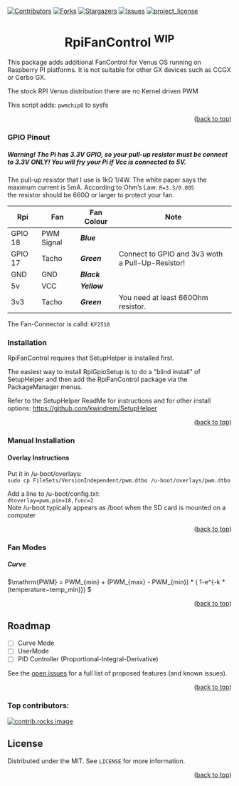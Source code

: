 <!-- Improved compatibility of back to top link: See: https://github.com/othneildrew/Best-README-Template/pull/73 -->
<a id="readme-top"></a>
<!--
*** Thanks for checking out the Best-README-Template. If you have a suggestion
*** that would make this better, please fork the repo and create a pull request
*** or simply open an issue with the tag "enhancement".
*** Don't forget to give the project a star!
*** Thanks again! Now go create something AMAZING! :D
-->



<!-- PROJECT SHIELDS -->
<!--
*** I'm using markdown "reference style" links for readability.
*** Reference links are enclosed in brackets [ ] instead of parentheses ( ).
*** See the bottom of this document for the declaration of the reference variables
*** for contributors-url, forks-url, etc. This is an optional, concise syntax you may use.
*** https://www.markdownguide.org/basic-syntax/#reference-style-links
-->
[![Contributors][contributors-shield]][contributors-url]
[![Forks][forks-shield]][forks-url]
[![Stargazers][stars-shield]][stars-url]
[![Issues][issues-shield]][issues-url]
[![project_license][license-shield]][license-url]
<br />
<h1 align="center">RpiFanControl <sup>WIP</sup></h1>

 

<!-- ABOUT THE PROJECT -->
This package adds additional FanControl for Venus OS running on Raspberry PI platforms. 
It is not suitable for other GX devices such as CCGX or Cerbo GX.

The stock RPI Venus distribution there are no Kernel driven PWM

This script adds:
    ```pwmchip0``` to sysfs

<p align="right">(<a href="#readme-top">back to top</a>)</p>

### GPIO Pinout

##### Warning! The Pi has 3.3V GPIO, so your pull-up resistor must be connect to 3.3V ONLY! You will fry your Pi if Vcc is connected to 5V.

The pull-up resistor that I use is 1kΩ 1/4W. The white paper says the maximum current is 5mA. According to Ohm’s Law: ```R=3.3/0.005``` <br>
the resistor should be 660Ω or larger to protect your fan.

| Rpi | Fan | Fan Colour | Note |
| --- | --- | --- | --- |
| GPIO 18 | PWM Signal | ***Blue*** |  |
| GPIO 17 | Tacho | ***Green*** | Connect to GPIO and 3v3 woth a Pull-Up-Resistor! |
| GND | GND | ***Black*** |  |
| 5v  | VCC | ***Yellow*** |  |
| 3v3 | Tacho | ***Green*** | You need at least 660Ohm resistor. |

The Fan-Connector is calld: ```KF2510``` 

### Installation

RpiFanControl requires that SetupHelper is installed first.

The easiest way to install RpiGpioSetup is to do a "blind install" of SetupHelper
	and then add the RpiFanControl package via the PackageManager menus.

Refer to the SetupHelper ReadMe for instructions and for other install options:
	https://github.com/kwindrem/SetupHelper

<p align="right">(<a href="#readme-top">back to top</a>)</p>

### Manual Installation


#### Overlay Instructions

Put it in /u-boot/overlays:<br>
```sudo cp FileSets/VersionIndependent/pwm.dtbo /u-boot/overlays/pwm.dtbo```

Add a line to /u-boot/config.txt:<br>
```dtoverlay=pwm,pin=18,func=2```
<br>
Note /u-boot typically appears as /boot when the SD card is mounted on a computer

<p align="right">(<a href="#readme-top">back to top</a>)</p>

<!-- ROADMAP -->

### Fan Modes ###

##### Curve #####



$\mathrm{PWM} = PWM_{min} + (PWM_{max} - PWM_{min}) * ( 1-e^{-k *(temperature−temp_min)}) $

<p align="right">(<a href="#readme-top">back to top</a>)</p>

## Roadmap

- [ ] Curve Mode
- [ ] UserMode
- [ ] PID Controller (Proportional-Integral-Derivative)

See the [open issues](https://github.com/oxynatOr/RpiFanControl/issues) for a full list of proposed features (and known issues).

<p align="right">(<a href="#readme-top">back to top</a>)</p>


### Top contributors:

<a href="https://github.com/oxynatOr/RpiFanControl/graphs/contributors">
  <img src="https://contrib.rocks/image?repo=oxynatOr/RpiFanControl" alt="contrib.rocks image" />
</a>

<!-- LICENSE -->
## License

Distributed under the MIT. See `LICENSE` for more information.

<p align="right">(<a href="#readme-top">back to top</a>)</p>


<!-- MARKDOWN LINKS & IMAGES -->
<!-- https://www.markdownguide.org/basic-syntax/#reference-style-links -->
[wip-shield]: https://img.shields.io/github/contributors/oxynatOr/RpiFanControl.svg?style=for-the-badge
[contributors-shield]: https://img.shields.io/github/contributors/oxynatOr/RpiFanControl.svg?style=for-the-badge
[contributors-url]: https://github.com/oxynatOr/RpiFanControl/graphs/contributors
[forks-shield]: https://img.shields.io/github/forks/oxynatOr/RpiFanControl.svg?style=for-the-badge
[forks-url]: https://github.com/oxynatOr/RpiFanControl/network/members
[stars-shield]: https://img.shields.io/github/stars/oxynatOr/RpiFanControl.svg?style=for-the-badge
[stars-url]: https://github.com/oxynatOr/RpiFanControl/stargazers
[issues-shield]: https://img.shields.io/github/issues/oxynatOr/RpiFanControl.svg?style=for-the-badge
[issues-url]: https://github.com/oxynatOr/RpiFanControl/issues
[license-shield]: https://img.shields.io/github/license/oxynatOr/RpiFanControl.svg?style=for-the-badge
[license-url]: https://github.com/oxynatOr/RpiFanControl/blob/main/LICENSE
[Next.js]: https://img.shields.io/badge/next.js-000000?style=for-the-badge&logo=nextdotjs&logoColor=white
[Next-url]: https://nextjs.org/
[React.js]: https://img.shields.io/badge/React-20232A?style=for-the-badge&logo=react&logoColor=61DAFB
[React-url]: https://reactjs.org/
[Vue.js]: https://img.shields.io/badge/Vue.js-35495E?style=for-the-badge&logo=vuedotjs&logoColor=4FC08D
[Vue-url]: https://vuejs.org/
[Angular.io]: https://img.shields.io/badge/Angular-DD0031?style=for-the-badge&logo=angular&logoColor=white
[Angular-url]: https://angular.io/
[Svelte.dev]: https://img.shields.io/badge/Svelte-4A4A55?style=for-the-badge&logo=svelte&logoColor=FF3E00
[Svelte-url]: https://svelte.dev/
[Laravel.com]: https://img.shields.io/badge/Laravel-FF2D20?style=for-the-badge&logo=laravel&logoColor=white
[Laravel-url]: https://laravel.com
[Bootstrap.com]: https://img.shields.io/badge/Bootstrap-563D7C?style=for-the-badge&logo=bootstrap&logoColor=white
[Bootstrap-url]: https://getbootstrap.com
[JQuery.com]: https://img.shields.io/badge/jQuery-0769AD?style=for-the-badge&logo=jquery&logoColor=white
[JQuery-url]: https://jquery.com 
